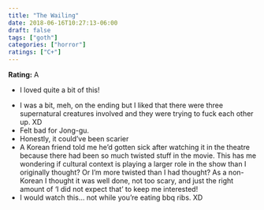 ```yaml
---
title: "The Wailing"
date: 2018-06-16T10:27:13-06:00
draft: false
tags: ["goth"]
categories: ["horror"]
ratings: ["C+"]
---
```


**Rating:** A

* I loved quite a bit of this!
<!--more-->
* I was a bit, meh, on the ending but I liked that there were three supernatural creatures involved and they were trying to fuck each other up. XD
* Felt bad for Jong-gu.
* Honestly, it could’ve been scarier
* A Korean friend told me he’d gotten sick after watching it in the theatre because there had been so much twisted stuff in the movie. This has me wondering if cultural context is playing a larger role in the show than I originally thought? Or I’m more twisted than I had thought? As a non-Korean I thought it was well done, not too scary, and just the right amount of ‘I did not expect that’ to keep me interested!
* I would watch this… not while you’re eating bbq ribs. XD
